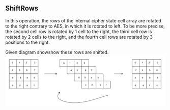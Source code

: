 ## ShiftRows
In this operation, the rows of the internal cipher state cell array are rotated to the right contrary to AES, in which it is rotated to left. To be more precise, the second cell row is rotated by 1 cell to the right, the third cell row is rotated by 2 cells to the right, and the fourth cell rows are rotated by 3 positions to the right. 

Given diagram showshow these rows are shifted. 
![illustration for shift rows step](../images/shiftrows.png)

